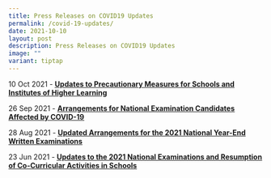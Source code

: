 ```yaml
---
title: Press Releases on COVID19 Updates
permalink: /covid-19-updates/
date: 2021-10-10
layout: post
description: Press Releases on COVID19 Updates
image: ""
variant: tiptap
---
```

<p>10 Oct 2021 - <strong><a href="https://www.seab.gov.sg/docs/default-source/publiccommunications/press-releases/2021/press-release---updates-to-precautionary-measures-and-exam-arrangements-(10-oct)_website.pdf?sfvrsn=1da2cc20_2" rel="noopener noreferrer nofollow" target="_blank"><u>Updates to Precautionary Measures for Schools and Institutes of Higher Learning</u></a></strong>
</p>
<p>26 Sep 2021 - <strong><a href="https://www.seab.gov.sg/docs/default-source/publiccommunications/press-releases/2021/moe-seab-press-release-on-arrangements-for-national-examination-candidates_website.pdf?sfvrsn=70a8bba3_2" rel="noopener noreferrer nofollow" target="_blank"><u>Arrangements for National Examination Candidates Affected by COVID-19</u></a></strong>
</p>
<p>28 Aug 2021 - <strong><a href="https://www.seab.gov.sg/docs/default-source/publiccommunications/press-releases/2021/updated-arrangement-for-2021-national-ye-written-exams_280821.pdf" rel="noopener noreferrer nofollow" target="_blank"><u>Updated Arrangements for the 2021 National Year-End Written Examinations</u></a></strong>
</p>
<p>23 Jun 2021 - <strong><a href="https://www.seab.gov.sg/docs/default-source/publiccommunications/press-releases/2021/updates-on-the-2021-national-examinations-and-resumption-of-co-curricular-activities-in-schools.pdf" rel="noopener noreferrer nofollow" target="_blank"><u>Updates to the 2021 National Examinations and Resumption of Co-Curricular Activities in Schools</u></a></strong>
</p>